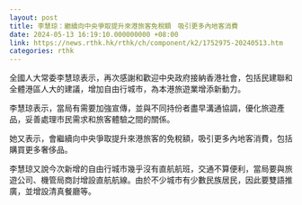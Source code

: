 ```yaml
---
layout: post
title: 李慧琼：繼續向中央爭取提升來港旅客免稅額　吸引更多內地客消費
date: 2024-05-13 16:19:10.000000000 +08:00
link: https://news.rthk.hk/rthk/ch/component/k2/1752975-20240513.htm
categories: rthk
---
```


全國人大常委李慧琼表示，再次感謝和歡迎中央政府接納香港社會，包括民建聯和全體港區人大的建議，增加自由行城市，為本港旅遊業增添新動力。

李慧琼表示，當局有需要加強宣傳，並與不同持份者盡早溝通協調，優化旅遊產品，妥善處理市民需求和旅客體驗之間的關係。

她又表示，會繼續向中央爭取提升來港旅客的免稅額，吸引更多內地客消費，包括購買更多奢侈品。

李慧琼又說今次新增的自由行城市幾乎沒有直航航班，交通不算便利，當局要與旅遊公司、機管局商討增設直航航線。由於不少城市有少數民族居民，因此要雙語推廣，並增設清真餐廳等。
